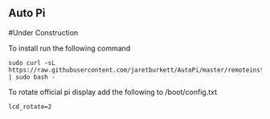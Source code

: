 ## Auto Pi
#Under Construction

To install run the following command

```
sudo curl -sL https://raw.githubusercontent.com/jaretburkett/AutoPi/master/remoteinstall | sudo bash -
```

To rotate official pi display add the following to /boot/config.txt
```
lcd_rotate=2
```